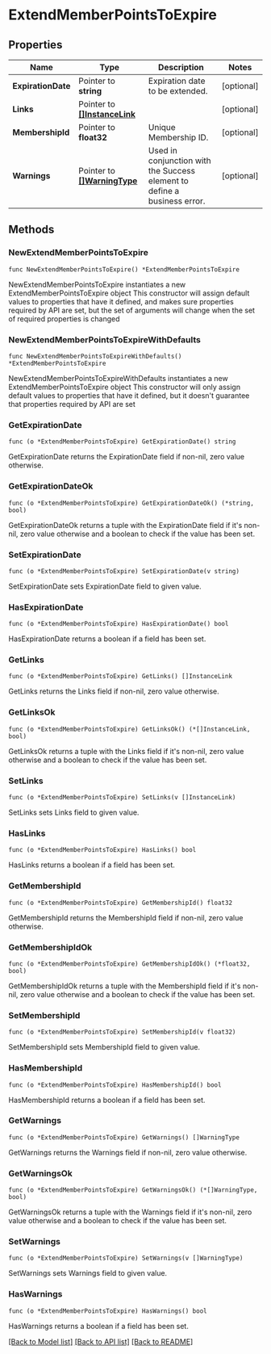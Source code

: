 # ExtendMemberPointsToExpire

## Properties

Name | Type | Description | Notes
------------ | ------------- | ------------- | -------------
**ExpirationDate** | Pointer to **string** | Expiration date to be extended. | [optional] 
**Links** | Pointer to [**[]InstanceLink**](InstanceLink.md) |  | [optional] 
**MembershipId** | Pointer to **float32** | Unique Membership ID. | [optional] 
**Warnings** | Pointer to [**[]WarningType**](WarningType.md) | Used in conjunction with the Success element to define a business error. | [optional] 

## Methods

### NewExtendMemberPointsToExpire

`func NewExtendMemberPointsToExpire() *ExtendMemberPointsToExpire`

NewExtendMemberPointsToExpire instantiates a new ExtendMemberPointsToExpire object
This constructor will assign default values to properties that have it defined,
and makes sure properties required by API are set, but the set of arguments
will change when the set of required properties is changed

### NewExtendMemberPointsToExpireWithDefaults

`func NewExtendMemberPointsToExpireWithDefaults() *ExtendMemberPointsToExpire`

NewExtendMemberPointsToExpireWithDefaults instantiates a new ExtendMemberPointsToExpire object
This constructor will only assign default values to properties that have it defined,
but it doesn't guarantee that properties required by API are set

### GetExpirationDate

`func (o *ExtendMemberPointsToExpire) GetExpirationDate() string`

GetExpirationDate returns the ExpirationDate field if non-nil, zero value otherwise.

### GetExpirationDateOk

`func (o *ExtendMemberPointsToExpire) GetExpirationDateOk() (*string, bool)`

GetExpirationDateOk returns a tuple with the ExpirationDate field if it's non-nil, zero value otherwise
and a boolean to check if the value has been set.

### SetExpirationDate

`func (o *ExtendMemberPointsToExpire) SetExpirationDate(v string)`

SetExpirationDate sets ExpirationDate field to given value.

### HasExpirationDate

`func (o *ExtendMemberPointsToExpire) HasExpirationDate() bool`

HasExpirationDate returns a boolean if a field has been set.

### GetLinks

`func (o *ExtendMemberPointsToExpire) GetLinks() []InstanceLink`

GetLinks returns the Links field if non-nil, zero value otherwise.

### GetLinksOk

`func (o *ExtendMemberPointsToExpire) GetLinksOk() (*[]InstanceLink, bool)`

GetLinksOk returns a tuple with the Links field if it's non-nil, zero value otherwise
and a boolean to check if the value has been set.

### SetLinks

`func (o *ExtendMemberPointsToExpire) SetLinks(v []InstanceLink)`

SetLinks sets Links field to given value.

### HasLinks

`func (o *ExtendMemberPointsToExpire) HasLinks() bool`

HasLinks returns a boolean if a field has been set.

### GetMembershipId

`func (o *ExtendMemberPointsToExpire) GetMembershipId() float32`

GetMembershipId returns the MembershipId field if non-nil, zero value otherwise.

### GetMembershipIdOk

`func (o *ExtendMemberPointsToExpire) GetMembershipIdOk() (*float32, bool)`

GetMembershipIdOk returns a tuple with the MembershipId field if it's non-nil, zero value otherwise
and a boolean to check if the value has been set.

### SetMembershipId

`func (o *ExtendMemberPointsToExpire) SetMembershipId(v float32)`

SetMembershipId sets MembershipId field to given value.

### HasMembershipId

`func (o *ExtendMemberPointsToExpire) HasMembershipId() bool`

HasMembershipId returns a boolean if a field has been set.

### GetWarnings

`func (o *ExtendMemberPointsToExpire) GetWarnings() []WarningType`

GetWarnings returns the Warnings field if non-nil, zero value otherwise.

### GetWarningsOk

`func (o *ExtendMemberPointsToExpire) GetWarningsOk() (*[]WarningType, bool)`

GetWarningsOk returns a tuple with the Warnings field if it's non-nil, zero value otherwise
and a boolean to check if the value has been set.

### SetWarnings

`func (o *ExtendMemberPointsToExpire) SetWarnings(v []WarningType)`

SetWarnings sets Warnings field to given value.

### HasWarnings

`func (o *ExtendMemberPointsToExpire) HasWarnings() bool`

HasWarnings returns a boolean if a field has been set.


[[Back to Model list]](../README.md#documentation-for-models) [[Back to API list]](../README.md#documentation-for-api-endpoints) [[Back to README]](../README.md)


